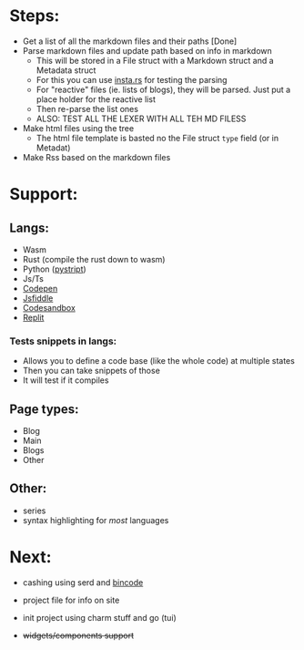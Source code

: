 # Steps:

- Get a list of all the markdown files and their paths [Done]
- Parse markdown files and update path based on info in markdown
    - This will be stored in a File struct with a Markdown struct and a Metadata struct
    - For this you can use [insta.rs](https://insta.rs/) for testing the parsing
    - For "reactive" files (ie. lists of blogs), they will be parsed. Just put a place holder for the reactive list
    - Then re-parse the list ones
    - ALSO: TEST ALL THE LEXER WITH ALL TEH MD FILESS
- Make html files using the tree
    - The html file template is basted no the File struct `type` field (or in Metadat)
- Make Rss based on the markdown files

# Support:
## Langs:
- Wasm
- Rust (compile the rust down to wasm)
- Python ([pystript](https://pyscript.net/))
- Js/Ts
- [Codepen](https://codepen.io/)
- [Jsfiddle](https://jsfiddle.net/)
- [Codesandbox](https://codesandbox.io/)
- [Replit](https://replit.com/)
### Tests snippets in langs:
- Allows you to define a code base (like the whole code) at multiple states
- Then you can take snippets of those
- It will test if it compiles
## Page types:
- Blog
- Main
- Blogs
- Other
## Other:
- series
- syntax highlighting for *most* languages

# Next:
- cashing using serd and [bincode](https://crates.io/crates/bincode)
- project file for info on site
- init project using charm stuff and go (tui)

- ~~widgets/components support~~
